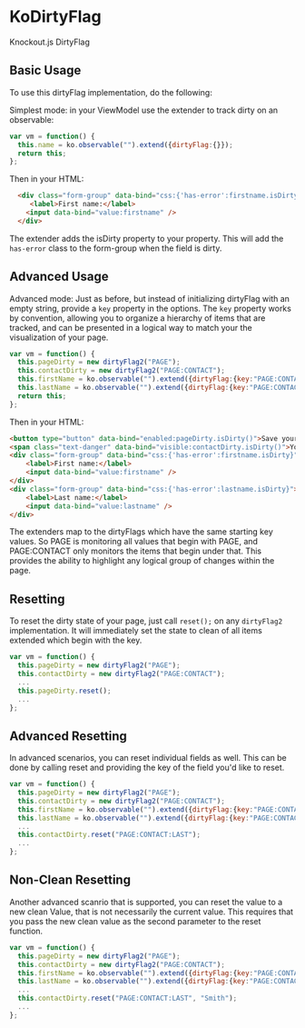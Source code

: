 # KoDirtyFlag
Knockout.js DirtyFlag 

## Basic Usage
To use this dirtyFlag implementation, do the following:

Simplest mode: in your ViewModel use the extender to track dirty on an observable:
```js
var vm = function() {
  this.name = ko.observable("").extend({dirtyFlag:{}});
  return this;
};
```

Then in your HTML:
```html
  <div class="form-group" data-bind="css:{'has-error':firstname.isDirty}">
     <label>First name:</label>
    <input data-bind="value:firstname" />
  </div>
```

The extender adds the isDirty property to your property. This will add the ```has-error``` class to the form-group when the field is dirty.

## Advanced Usage
Advanced mode: Just as before, but instead of initializing dirtyFlag with an empty string, provide a ```key``` property in the options.  The ```key``` property works by convention, allowing you to organize a hierarchy of items that are tracked, and can be presented in a logical way to match your the visualization of your page.
```js
var vm = function() {
  this.pageDirty = new dirtyFlag2("PAGE");
  this.contactDirty = new dirtyFlag2("PAGE:CONTACT");
  this.firstName = ko.observable("").extend({dirtyFlag:{key:"PAGE:CONTACT:FIRST"}});
  this.lastName = ko.observable("").extend({dirtyFlag:{key:"PAGE:CONTACT:LAST"}});
  return this;
};
```

Then in your HTML:
```html
<button type="button" data-bind="enabled:pageDirty.isDirty()">Save your Changes</button>
<span class="text-danger" data-bind="visible:contactDirty.isDirty()">You must enter a full name!</span>
<div class="form-group" data-bind="css:{'has-error':firstname.isDirty}">
    <label>First name:</label>
    <input data-bind="value:firstname" />
</div>
<div class="form-group" data-bind="css:{'has-error':lastname.isDirty}">
    <label>Last name:</label>
    <input data-bind="value:lastname" />
</div>
```

The extenders map to the dirtyFlags which have the same starting key values.  So PAGE is monitoring all values that begin with PAGE, and PAGE:CONTACT only monitors the items that begin under that.  This provides the ability to highlight any logical group of changes within the page.

## Resetting
To reset the dirty state of your page, just call ```reset();``` on any ```dirtyFlag2``` implementation.  It will immediately set the state to clean of all items extended which begin with the key.
```js
var vm = function() {
  this.pageDirty = new dirtyFlag2("PAGE");
  this.contactDirty = new dirtyFlag2("PAGE:CONTACT");
  ...
  this.pageDirty.reset();
  ...
};
```

## Advanced Resetting
In advanced scenarios, you can reset individual fields as well.  This can be done by calling reset and providing the key of the field you'd like to reset.
```js
var vm = function() {
  this.pageDirty = new dirtyFlag2("PAGE");
  this.contactDirty = new dirtyFlag2("PAGE:CONTACT");
  this.firstName = ko.observable("").extend({dirtyFlag:{key:"PAGE:CONTACT:FIRST"}});
  this.lastName = ko.observable("").extend({dirtyFlag:{key:"PAGE:CONTACT:LAST"}});
  ...
  this.contactDirty.reset("PAGE:CONTACT:LAST");
  ...
};
```

## Non-Clean Resetting
Another advanced scanrio that is supported, you can reset the value to a new clean Value, that is not necessarily the current value.  This requires that you pass the new clean value as the second parameter to the reset function.
```js
var vm = function() {
  this.pageDirty = new dirtyFlag2("PAGE");
  this.contactDirty = new dirtyFlag2("PAGE:CONTACT");
  this.firstName = ko.observable("").extend({dirtyFlag:{key:"PAGE:CONTACT:FIRST"}});
  this.lastName = ko.observable("").extend({dirtyFlag:{key:"PAGE:CONTACT:LAST"}});
  ...
  this.contactDirty.reset("PAGE:CONTACT:LAST", "Smith");
  ...
};
```
